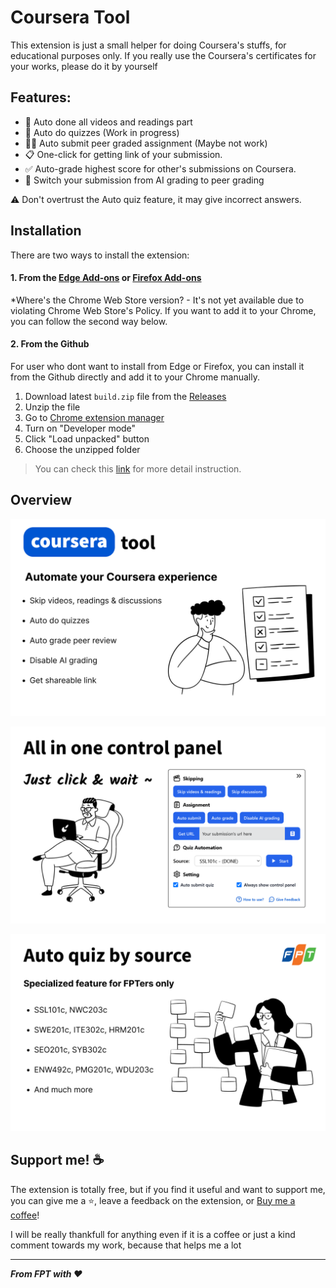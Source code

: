 # Coursera Tool

This extension is just a small helper for doing Coursera's stuffs, for educational purposes only. If you really use the Coursera's certificates for your works, please do it by yourself

## Features:

- 📑 Auto done all videos and readings part
- 💯 Auto do quizzes (Work in progress)
- 👨‍🎓 Auto submit peer graded assignment (Maybe not work)
- 📋 One-click for getting link of your submission.
- ✅ Auto-grade highest score for other's submissions on Coursera.
- 🤖 Switch your submission from AI grading to peer grading

⚠ Don't overtrust the Auto quiz feature, it may give incorrect answers.

## Installation

There are two ways to install the extension:

#### 1. From the [Edge Add-ons](https://microsoftedge.microsoft.com/addons/detail/coursera-toolkit-helper/cpebdnelbbfbnjbdafkkcgbbgbdbhhgb) or [Firefox Add-ons](https://addons.mozilla.org/en-GB/firefox/addon/coursera-tool/)

\*Where's the Chrome Web Store version? - It's not yet available due to violating Chrome Web Store's Policy. If you want to add it to your Chrome, you can follow the second way below.

#### 2. From the Github

For user who dont want to install from Edge or Firefox, you can install it from the Github directly and add it to your Chrome manually.

1. Download latest `build.zip` file from the [Releases](https://github.com/Pear104/coursera-tool/releases)
2. Unzip the file
3. Go to [Chrome extension manager](chrome://extensions/])
4. Turn on "Developer mode"
5. Click "Load unpacked" button
6. Choose the unzipped folder

> You can check this [link](https://ui.vision/howto/install-chrome-extension-from-file) for more detail instruction.

## Overview

![](./images/Screenshot1.png)

![](./images/Screenshot2.png)

![](./images/Screenshot3.png)

## Support me! ☕

The extension is totally free, but if you find it useful and want to support me, you can give me a ⭐, leave a feedback on the extension, or [Buy me a coffee](https://buymeacoffee.com/pear104)!

I will be really thankfull for anything even if it is a coffee or just a kind comment towards my work, because that helps me a lot

---

_**From FPT with ❤️**_
